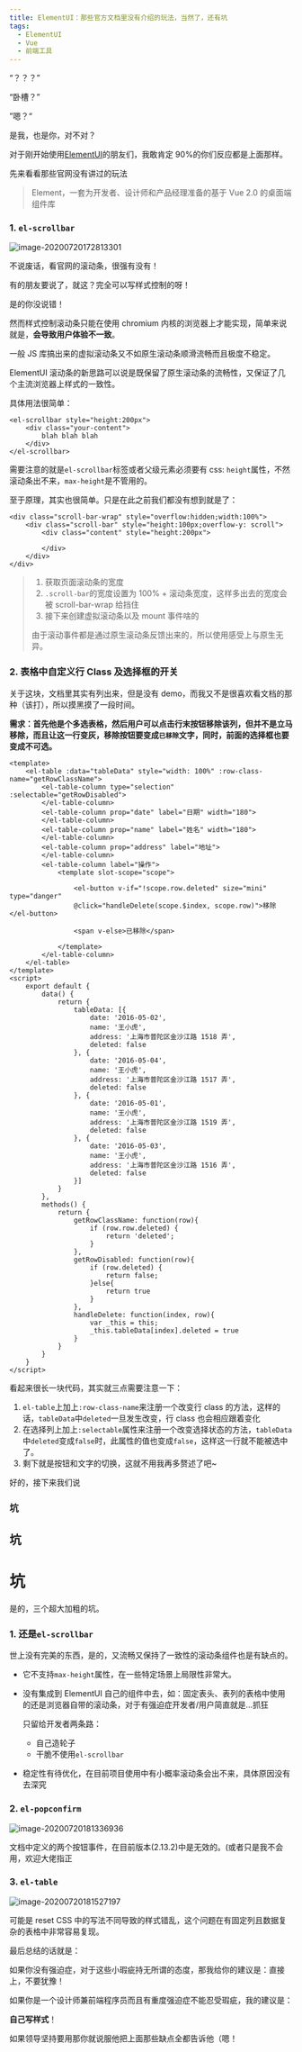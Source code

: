 ```yaml
---
title: ElementUI：那些官方文档里没有介绍的玩法，当然了，还有坑
tags: 
  - ElementUI
  - Vue
  - 前端工具
---
```


“？？？”

“卧槽？”

”嗯？“

是我，也是你，对不对？

对于刚开始使用[ElementUI](https://element.eleme.io/#/zh-CN)的朋友们，我敢肯定 90%的你们反应都是上面那样。

先来看看那些官网没有讲过的玩法

> Element，一套为开发者、设计师和产品经理准备的基于 Vue 2.0 的桌面端组件库

### 1\. `el-scrollbar`

![image-20200720172813301](/p_assets/202007/image-20200720172813301.png)

不说废话，看官网的滚动条，很强有没有！

有的朋友要说了，就这？完全可以写样式控制的呀！

是的你没说错！

然而样式控制滚动条只能在使用 chromium 内核的浏览器上才能实现，简单来说就是，**会导致用户体验不一致**。

一般 JS 库搞出来的虚拟滚动条又不如原生滚动条顺滑流畅而且极度不稳定。

ElementUI 滚动条的新思路可以说是既保留了原生滚动条的流畅性，又保证了几个主流浏览器上样式的一致性。

具体用法很简单：

    <el-scrollbar style="height:200px">
        <div class="your-content">
            blah blah blah
        </div>
    </el-scrollbar>

需要注意的就是`el-scrollbar`标签或者父级元素必须要有 css: `height`属性，不然滚动条出不来，`max-height`是不管用的。

至于原理，其实也很简单。只是在此之前我们都没有想到就是了：

    <div class="scroll-bar-wrap" style="overflow:hidden;width:100%">
        <div class="scroll-bar" style="height:100px;overflow-y: scroll">
            <div class="content" style="height:200px">

            </div>
        </div>
    </div>

> 1.  获取页面滚动条的宽度
> 2.  `.scroll-bar`的宽度设置为 100% + 滚动条宽度，这样多出去的宽度会被 scroll-bar-wrap 给挡住
> 3.  接下来创建虚拟滚动条以及 mount 事件啥的
>
> 由于滚动事件都是通过原生滚动条反馈出来的，所以使用感受上与原生无异。

### 2\. 表格中自定义行 Class 及选择框的开关

关于这块，文档里其实有列出来，但是没有 demo，而我又不是很喜欢看文档的那种（该打），所以摸黑摸了一段时间。

**需求：首先他是个多选表格，然后用户可以点击行末按钮移除该列，但并不是立马移除，而且让这一行变灰，移除按钮要变成`已移除`文字，同时，前面的选择框也要变成不可选。**

    <template>
        <el-table :data="tableData" style="width: 100%" :row-class-name="getRowClassName">
            <el-table-column type="selection" :selectable="getRowDisabled">
            </el-table-column>
            <el-table-column prop="date" label="日期" width="180">
            </el-table-column>
            <el-table-column prop="name" label="姓名" width="180">
            </el-table-column>
            <el-table-column prop="address" label="地址">
            </el-table-column>
            <el-table-column label="操作">
                <template slot-scope="scope">

                    <el-button v-if="!scope.row.deleted" size="mini" type="danger"
                    @click="handleDelete(scope.$index, scope.row)">移除</el-button>

                    <span v-else>已移除</span>

                </template>
            </el-table-column>
        </el-table>
    </template>
    <script>
        export default {
            data() {
                return {
                    tableData: [{
                        date: '2016-05-02',
                        name: '王小虎',
                        address: '上海市普陀区金沙江路 1518 弄',
                        deleted: false
                    }, {
                        date: '2016-05-04',
                        name: '王小虎',
                        address: '上海市普陀区金沙江路 1517 弄',
                        deleted: false
                    }, {
                        date: '2016-05-01',
                        name: '王小虎',
                        address: '上海市普陀区金沙江路 1519 弄',
                        deleted: false
                    }, {
                        date: '2016-05-03',
                        name: '王小虎',
                        address: '上海市普陀区金沙江路 1516 弄',
                        deleted: false
                    }]
                }
            },
            methods() {
                return {
                    getRowClassName: function(row){
                        if (row.row.deleted) {
                            return 'deleted';
                        }
                    },
                    getRowDisabled: function(row){
                        if (row.deleted) {
                            return false;
                        }else{
                            return true
                        }
                    },
                    handleDelete: function(index, row){
                        var _this = this;
                        _this.tableData[index].deleted = true
                    }
                }
            }
        }
    </script>

看起来很长一块代码，其实就三点需要注意一下：

1.  `el-table`上加上`:row-class-name`来注册一个改变行 class 的方法，这样的话，`tableData`中`deleted`一旦发生改变，行 class 也会相应跟着变化
2.  在选择列上加上`:selectable`属性来注册一个改变选择状态的方法，`tableData`中`deleted`变成`false`时，此属性的值也变成`false`，这样这一行就不能被选中了。
3.  剩下就是按钮和文字的切换，这就不用我再多赘述了吧~

好的，接下来我们说

### 坑

## 坑

# 坑

是的，三个超大加粗的坑。

### 1\. 还是`el-scrollbar`

世上没有完美的东西，是的，又流畅又保持了一致性的滚动条组件也是有缺点的。

- 它不支持`max-height`属性，在一些特定场景上局限性非常大。
- 没有集成到 ElementUI 自己的组件中去，如：固定表头、表列的表格中使用的还是浏览器自带的滚动条，对于有强迫症开发者/用户简直就是…抓狂

  只留给开发者两条路：

  - 自己造轮子
  - 干脆不使用`el-scrollbar`

- 稳定性有待优化，在目前项目使用中有小概率滚动条会出不来，具体原因没有去深究

### 2\. `el-popconfirm`

![image-20200720181336936](/p_assets/202007/image-20200720181336936.png)

文档中定义的两个按钮事件，在目前版本(2.13.2)中是无效的。(或者只是我不会用，欢迎大佬指正

### 3\. `el-table`

![image-20200720181527197](/p_assets/202007/image-20200720181527197.png)

可能是 reset CSS 中的写法不同导致的样式错乱，这个问题在有固定列且数据复杂的表格中非常容易复现。

最后总结的话就是：

如果你没有强迫症，对于这些小瑕疵持无所谓的态度，那我给你的建议是：直接上，不要犹豫！

如果你是一个设计师兼前端程序员而且有重度强迫症不能忍受瑕疵，我的建议是：

**自己写样式**！

如果领导坚持要用那你就说服他把上面那些缺点全都告诉他（嗯！
